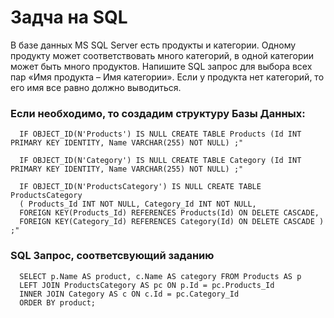 # Задча на SQL
В базе данных MS SQL Server есть продукты и категории. Одному продукту может соответствовать много категорий, в одной категории может быть много продуктов. Напишите SQL запрос для выбора всех пар «Имя продукта – Имя категории». Если у продукта нет категорий, то его имя все равно должно выводиться.
### Если необходимо, то создадим структуру Базы Данных:
```
  IF OBJECT_ID(N'Products') IS NULL CREATE TABLE Products (Id INT PRIMARY KEY IDENTITY, Name VARCHAR(255) NOT NULL) ;"
  
  IF OBJECT_ID(N'Category') IS NULL CREATE TABLE Category (Id INT PRIMARY KEY IDENTITY, Name VARCHAR(255) NOT NULL) ;"
  
  IF OBJECT_ID(N'ProductsCategory') IS NULL CREATE TABLE ProductsCategory 
  ( Products_Id INT NOT NULL, Category_Id INT NOT NULL,
  FOREIGN KEY(Products_Id) REFERENCES Products(Id) ON DELETE CASCADE,
  FOREIGN KEY(Category_Id) REFERENCES Category(Id) ON DELETE CASCADE ) ;"
```
### SQL Запрос, соответсвующий заданию
```
  SELECT p.Name AS product, c.Name AS category FROM Products AS p
  LEFT JOIN ProductsCategory AS pc ON p.Id = pc.Products_Id
  INNER JOIN Category AS c ON c.Id = pc.Category_Id
  ORDER BY product;
```
